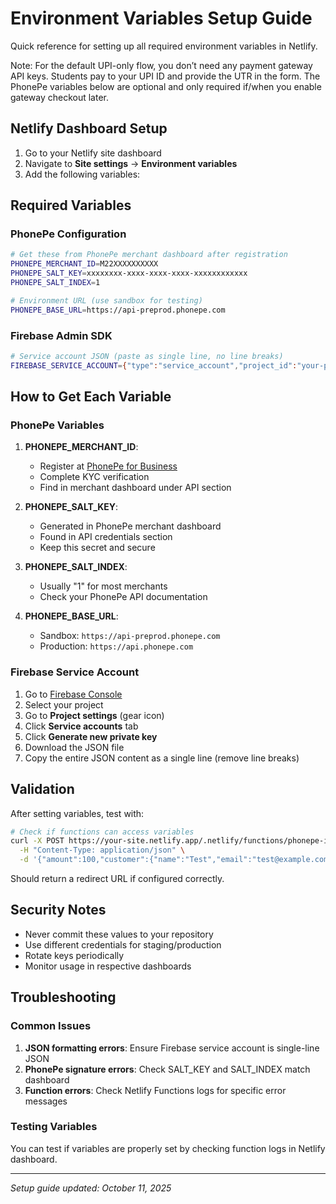 # Environment Variables Setup Guide

Quick reference for setting up all required environment variables in Netlify.

Note: For the default UPI-only flow, you don’t need any payment gateway API keys. Students pay to your UPI ID and provide the UTR in the form. The PhonePe variables below are optional and only required if/when you enable gateway checkout later.

## Netlify Dashboard Setup

1. Go to your Netlify site dashboard
2. Navigate to **Site settings** → **Environment variables**
3. Add the following variables:

## Required Variables

### PhonePe Configuration

```bash
# Get these from PhonePe merchant dashboard after registration
PHONEPE_MERCHANT_ID=M22XXXXXXXXXX
PHONEPE_SALT_KEY=xxxxxxxx-xxxx-xxxx-xxxx-xxxxxxxxxxxx
PHONEPE_SALT_INDEX=1

# Environment URL (use sandbox for testing)
PHONEPE_BASE_URL=https://api-preprod.phonepe.com
```

### Firebase Admin SDK

```bash
# Service account JSON (paste as single line, no line breaks)
FIREBASE_SERVICE_ACCOUNT={"type":"service_account","project_id":"your-project-id","private_key_id":"abc123...","private_key":"-----BEGIN PRIVATE KEY-----\nMIIEvgIBADANBgkqhkiG9w0BAQEFAASCBKgwggSkAgEAAoIBAQC...\n-----END PRIVATE KEY-----\n","client_email":"firebase-adminsdk-xyz@your-project.iam.gserviceaccount.com","client_id":"123456789","auth_uri":"https://accounts.google.com/o/oauth2/auth","token_uri":"https://oauth2.googleapis.com/token","auth_provider_x509_cert_url":"https://www.googleapis.com/oauth2/v1/certs","client_x509_cert_url":"https://www.googleapis.com/robot/v1/metadata/x509/firebase-adminsdk-xyz%40your-project.iam.gserviceaccount.com"}
```

## How to Get Each Variable

### PhonePe Variables

1. **PHONEPE_MERCHANT_ID**:
   - Register at [PhonePe for Business](https://business.phonepe.com/)
   - Complete KYC verification
   - Find in merchant dashboard under API section

2. **PHONEPE_SALT_KEY**:
   - Generated in PhonePe merchant dashboard
   - Found in API credentials section
   - Keep this secret and secure

3. **PHONEPE_SALT_INDEX**:
   - Usually "1" for most merchants
   - Check your PhonePe API documentation

4. **PHONEPE_BASE_URL**:
   - Sandbox: `https://api-preprod.phonepe.com`
   - Production: `https://api.phonepe.com`

### Firebase Service Account

1. Go to [Firebase Console](https://console.firebase.google.com/)
2. Select your project
3. Go to **Project settings** (gear icon)
4. Click **Service accounts** tab
5. Click **Generate new private key**
6. Download the JSON file
7. Copy the entire JSON content as a single line (remove line breaks)

## Validation

After setting variables, test with:

```bash
# Check if functions can access variables
curl -X POST https://your-site.netlify.app/.netlify/functions/phonepe-initiate \
  -H "Content-Type: application/json" \
  -d '{"amount":100,"customer":{"name":"Test","email":"test@example.com","phone":"9999999999"}}'
```

Should return a redirect URL if configured correctly.

## Security Notes

- Never commit these values to your repository
- Use different credentials for staging/production
- Rotate keys periodically
- Monitor usage in respective dashboards

## Troubleshooting

### Common Issues

1. **JSON formatting errors**: Ensure Firebase service account is single-line JSON
2. **PhonePe signature errors**: Check SALT_KEY and SALT_INDEX match dashboard
3. **Function errors**: Check Netlify Functions logs for specific error messages

### Testing Variables

You can test if variables are properly set by checking function logs in Netlify dashboard.

---

*Setup guide updated: October 11, 2025*